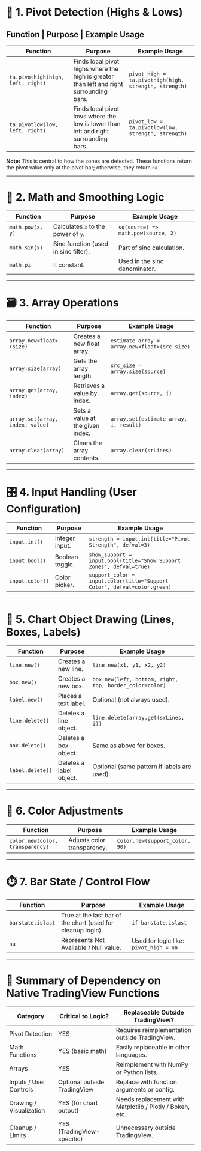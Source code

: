 
# 🧭 1. Pivot Detection (Highs & Lows)

## Function | Purpose | Example Usage

| Function                          | Purpose                                                | Example Usage                                    |
|------------------------------------|--------------------------------------------------------|--------------------------------------------------|
| `ta.pivothigh(high, left, right)`  | Finds local pivot highs where the high is greater than left and right surrounding bars. | `pivot_high = ta.pivothigh(high, strength, strength)` |
| `ta.pivotlow(low, left, right)`    | Finds local pivot lows where the low is lower than left and right surrounding bars.      | `pivot_low = ta.pivotlow(low, strength, strength)` |

**Note:** This is central to how the zones are detected. These functions return the pivot value only at the pivot bar; otherwise, they return `na`.

---

# 🔢 2. Math and Smoothing Logic

| Function              | Purpose                               | Example Usage                        |
|-----------------------|---------------------------------------|----------------------------------------|
| `math.pow(x, y)`      | Calculates `x` to the power of `y`.   | `sq(source) => math.pow(source, 2)`   |
| `math.sin(x)`         | Sine function (used in sinc filter).  | Part of sinc calculation.            |
| `math.pi`             | π constant.                           | Used in the sinc denominator.        |

---

# 🗃️ 3. Array Operations

| Function                       | Purpose                        | Example Usage                         |
|----------------------------------|--------------------------------|----------------------------------------|
| `array.new<float>(size)`         | Creates a new float array.     | `estimate_array = array.new<float>(src_size)` |
| `array.size(array)`              | Gets the array length.         | `src_size = array.size(source)`       |
| `array.get(array, index)`        | Retrieves a value by index.    | `array.get(source, j)`                |
| `array.set(array, index, value)` | Sets a value at the given index. | `array.set(estimate_array, i, result)` |
| `array.clear(array)`             | Clears the array contents.     | `array.clear(srLines)`                |

---

# 🎛️ 4. Input Handling (User Configuration)

| Function         | Purpose                    | Example Usage                                               |
|------------------|----------------------------|-------------------------------------------------------------|
| `input.int()`    | Integer input.             | `strength = input.int(title="Pivot Strength", defval=3)`    |
| `input.bool()`   | Boolean toggle.            | `show_support = input.bool(title="Show Support Zones", defval=true)` |
| `input.color()`  | Color picker.              | `support_color = input.color(title="Support Color", defval=color.green)` |

---

# 🎨 5. Chart Object Drawing (Lines, Boxes, Labels)

| Function          | Purpose                        | Example Usage                           |
|-------------------|--------------------------------|------------------------------------------|
| `line.new()`      | Creates a new line.            | `line.new(x1, y1, x2, y2)`               |
| `box.new()`       | Creates a new box.             | `box.new(left, bottom, right, top, border_color=color)` |
| `label.new()`     | Places a text label.          | Optional (not always used).              |
| `line.delete()`   | Deletes a line object.        | `line.delete(array.get(srLines, i))`     |
| `box.delete()`    | Deletes a box object.         | Same as above for boxes.                 |
| `label.delete()`  | Deletes a label object.       | Optional (same pattern if labels are used). |

---

# 🌊 6. Color Adjustments

| Function                    | Purpose                        | Example Usage                         |
|-----------------------------|---------------------------------|----------------------------------------|
| `color.new(color, transparency)` | Adjusts color transparency.  | `color.new(support_color, 90)`         |

---

# ⏱️ 7. Bar State / Control Flow

| Function           | Purpose                                | Example Usage                  |
|--------------------|----------------------------------------|---------------------------------|
| `barstate.islast`  | True at the last bar of the chart (used for cleanup logic). | `if barstate.islast`           |
| `na`               | Represents Not Available / Null value.  | Used for logic like: `pivot_high = na` |

---

# 🚀 Summary of Dependency on Native TradingView Functions

| Category            | Critical to Logic?   | Replaceable Outside TradingView?             |
|---------------------|----------------------|-----------------------------------------------|
| Pivot Detection      | YES                  | Requires reimplementation outside TradingView. |
| Math Functions       | YES (basic math)     | Easily replaceable in other languages.        |
| Arrays               | YES                  | Reimplement with NumPy or Python lists.       |
| Inputs / User Controls | Optional outside TradingView | Replace with function arguments or config. |
| Drawing / Visualization | YES (for chart output) | Needs replacement with Matplotlib / Plotly / Bokeh, etc. |
| Cleanup / Limits     | YES (TradingView-specific) | Unnecessary outside TradingView.          |
